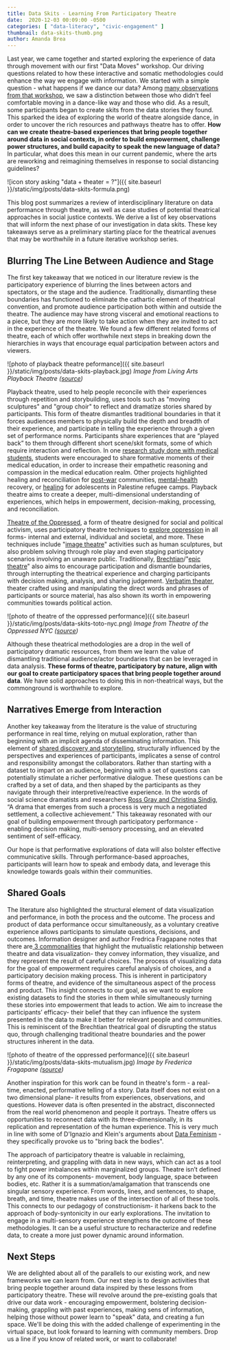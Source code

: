 ```yaml
---
title: Data Skits - Learning From Participatory Theatre
date:  2020-12-03 00:09:00 -0500
categories: [ "data-literacy", "civic-engagement" ]
thumbnail: data-skits-thumb.png
author: Amanda Brea
---
```


Last year, we came together and started exploring the experience of data through movement with our first "Data Moves" workshop.  Our driving questions related to how these interactive and somatic methodologies could enhance the way we engage with information. We started with a simple question - what happens if we dance our data? Among [many observations from that workshop](https://medium.com/@rahulbot/what-happens-when-we-dance-our-data-be55512d0b7d), we saw a distinction between those who didn’t feel comfortable moving in a dance-like way and those who did. As a result, some participants began to create skits from the data stories they found. This sparked the idea of exploring the world of theatre alongside dance, in order to uncover the rich resources and pathways theatre has to offer.  **How can we create theatre-based experiences that bring people together around data in social contexts, in order to build empowerment, challenge power structures, and build capacity to speak the new language of data?** In particular, what does this mean in our current pandemic, where the arts are reworking and reimagining themselves in response to social distancing guidelines?

![icon story asking "data + theater = ?"]({{ site.baseurl }}/static/img/posts/data-skits-formula.png)

This blog post summarizes a review of interdisciplinary literature on data performance through theatre, as well as case studies of potential theatrical approaches in social justice contexts. We derive a list of key observations that will inform the next phase of our investigation in data skits. These key takeaways serve as a preliminary starting place for the theatrical avenues that may be worthwhile in a future iterative workshop series.

## Blurring The Line Between Audience and Stage

The first key takeaway that we noticed in our literature review is the participatory experience of blurring the lines between actors and spectators, or the stage and the audience. Traditionally, dismantling these boundaries has functioned to eliminate the cathartic element of theatrical convention, and promote audience participation both within and outside the theatre. The audience may have strong visceral and emotional reactions to a piece, but they are more likely to take action when they are invited to act in the experience of the theatre. We found a few different related forms of theatre, each of which offer worthwhile next steps in breaking down the hierarchies in ways that encourage equal participation between actors and viewers.

![photo of playback theatre peformance]({{ site.baseurl }}/static/img/posts/data-skits-playback.jpg)
*Image from Living Arts Playback Theatre ([source](https://livingartsplayback.org/))*

Playback theatre, used to help people reconcile with their experiences through repetition and storybuilding, uses tools such as "moving sculptures" and "group choir" to reflect and dramatize stories shared by participants. This form of theatre dismantles traditional boundaries in that it forces audiences members to physically build the depth and breadth of their experience, and participate in telling the experience through a given set of performance norms. Participants share experiences that are “played back” to them through different short scene/skit formats, some of which require interaction and reflection. In one [research study done with medical students,](https://www.researchgate.net/publication/259472853_Playback_Theatre_as_a_tool_to_enhance_communication_in_medical_education) students were encouraged to share formative moments of their medical education, in order to increase their empathetic reasoning and compassion in the medical education realm. Other projects highlighted healing and reconciliation for [post-war](https://academic.oup.com/ijtj/article-abstract/14/1/122/5803889?redirectedFrom=fulltext) communities, [mental-health](https://www.academia.edu/4029566/Playback_theatre_and_recovery_in_mental_health_Preliminary_evidence?email_work_card=view-paper) recovery, or [healing](https://digitalcommons.lesley.edu/cgi/viewcontent.cgi?article=1099&context=expressive_dissertations) for adolescents in Palestine refugee camps. Playback theatre aims to create a deeper, multi-dimensional understanding of experiences, which helps in empowerment, decision-making, processing, and reconciliation.

[Theatre of the Oppressed](https://beautifultrouble.org/theory/theater-of-the-oppressed/), a form of theatre designed for social and political activism, uses participatory theatre techniques to [explore oppression](http://www.mandalaforchange.com/site/applied-theatre/theatre-of-the-oppressed/) in all forms- internal and external, individual and societal, and more. These techniques include "[image theatre](https://dramaresource.com/image-theatre/)" activities such as human sculptures, but also problem solving through role play and even staging participatory scenarios involving an unaware public. Traditionally, [Brechtian](https://brechtinpractice.org/theory/the-meaning-of-brechtian/)/"[epic theatre](https://en.wikipedia.org/wiki/Epic_theatre)" also aims to encourage participation and dismantle boundaries, through interrupting the theatrical experience and charging participants with decision making, analysis, and sharing judgement. [Verbatim theater](https://www.outofjoint.co.uk/old-pages/verbatim-theatre/), theater crafted using and manipulating the direct words and phrases of participants or source material, has also shown its worth in empowering communities towards political action.

![photo of theatre of the oppressed performance]({{ site.baseurl }}/static/img/posts/data-skits-toto-nyc.png)
*Image from Theatre of the Oppressed NYC ([source](https://medium.com/@smallstonesedu/beating-the-bystander-effect-part-iii-theatre-of-the-oppressed-50e97a13d9ee))*

Although these theatrical methodologies are a drop in the well of participatory dramatic resources, from them we learn the value of dismantling traditional audience/actor boundaries that can be leveraged in data analysis. **These forms of theatre, participatory by nature, align with our goal to create participatory spaces that bring people together around data**. We have solid approaches to doing this in non-theatrical ways, but the commonground is worthwhile to explore.

## Narratives Emerge from Interaction

Another key takeaway from the literature is the value of structuring performance in real time, relying on mutual exploration, rather than beginning with an implicit agenda of disseminating information. This element of [shared discovery and storytelling](https://hackmd.io/@art-based-methods-guidebook/HJMVIhHFL/%2F2UkwoMKeSyugSm59sF2Iew), structurally influenced by the perspectives and experiences of participants, implicates a sense of control and responsibility amongst the collaborators. Rather than starting with a dataset to impart on an audience, beginning with a set of questions can potentially stimulate a richer performative dialogue. These questions can be crafted by a set of data, and then shaped by the participants as they navigate through their interpretive/reactive experience. In the words of social science dramatists and researchers [Ross Gray and Christina Sindig](https://books.google.com/books?id=vRy4o36P2X4C&pg=PA19&lpg=PA19&dq=A+drama+that+emerges+from+such+a+process+is+very+much+a+negotiated+settlement,+a+collective+achievement.&source=bl&ots=Of2FGulBM1&sig=ACfU3U2hyJca2mQfDZ11YUj6E7xJFBzHkA&hl=en&sa=X&ved=2ahUKEwj4k_2h8Z3tAhVJQjABHYE0AscQ6AEwAXoECAEQAg#v=onepage&q=A%20drama%20that%20emerges%20from%20such%20a%20process%20is%20very%20much%20a%20negotiated%20settlement%2C%20a%20collective%20achievement.&f=false), “A drama that emerges from such a process is very much a negotiated settlement, a collective achievement.” This takeaway resonated with our goal of building empowerment through participatory performance - enabling decision making, multi-sensory processing, and an elevated sentiment of self-efficacy.

Our hope is that performative explorations of data will also bolster effective communicative skills. Through performance-based approaches, participants will learn how to speak and embody data, and leverage this knowledge towards goals within their communities.

## Shared Goals

The literature also highlighted the structural element of data visualization and performance, in both the process and the outcome. The process and product of data performance occur simultaneously, as a voluntary creative experience allows participants to simulate questions, decisions, and outcomes. Information designer and author Fredrica Fragapane notes that there are[ 3 commonalities](https://medium.com/@frcfr/data-visualization-and-theatre-a-story-of-mutualism-5e199009cf4b) that highlight the mutualistic relationship between theatre and data visualization- they convey information, they visualize, and they represent the result of careful choices. The process of visualizing data for the goal of empowerment requires careful analysis of choices, and a participatory decision making process. This is inherent in participatory forms of theatre, and evidence of the simultaneous aspect of the process and product. This insight connects to our goal, as we want to explore existing datasets to find the stories in them while simultaneously turning these stories into empowerment that leads to action. We aim to increase the participants’ efficacy- their belief that they can influence the system presented in the data to make it better for relevant people and communities. This is reminiscent of the Brechtian theatrical goal of disrupting the status quo, through challenging traditional theatre boundaries and the power structures inherent in the data.

![photo of theatre of the oppressed performance]({{ site.baseurl }}/static/img/posts/data-skits-mutualism.jpg)
*Image by Frederica Fragapane ([source](https://medium.com/@frcfr/data-visualization-and-theatre-a-story-of-mutualism-5e199009cf4b))*

Another inspiration for this work can be found in theatre's form - a real-time, enacted, performative telling of a story. Data itself  does not exist on a two dimensional plane- it results from experiences, observations, and questions. However data is often presented in the abstract, disconnected from the real world phenomenon and people it portrays. Theatre offers us opportunities to reconnect data with its three-dimensionally, in its replication and representation of the human experience. This is very much in line with some of D'Ignazio and Klein's arguments about [Data Feminism](https://mitpressonpubpub.mitpress.mit.edu/6e1g6bgg) - they specifically provoke us to "bring back the bodies".

The approach of participatory theatre is valuable in reclaiming, reinterpreting, and grappling with data in new ways, which can act as a tool to fight power imbalances within marginalized groups. Theatre isn’t defined by any one of its components- movement, body language, space between bodies, etc. Rather it is a summation/amalgamation that transcends one singular sensory experience. From words, lines, and sentences, to shape, breath, and time, theatre makes use of the intersection of all of these tools. This connects to our pedagogy of constructionism- it harkens back to the approach of body-syntonicity in our early explorations. The invitation to engage in a multi-sensory experience strengthens the outcome of these methodologies. It can be a useful structure to recharacterize and redefine data, to create a more just power dynamic around information.

## Next Steps

We are delighted about all of the parallels to our existing work, and new frameworks we can learn from. Our next step is to design activities that bring people together around data inspired by these lessons from participatory theatre. These will revolve around the pre-existing goals that drive our data work - encouraging empowerment, bolstering decision-making, grappling with past experiences, making sens of information, helping those without power learn to "speak" data, and creating a fun space. We'll be doing this with the added challenge of experimenting in the virtual space, but look forward to learning with community members. Drop us a line if you know of related work, or want to collaborate!
